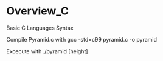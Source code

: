 # Overview_C
Basic C Languages Syntax

Compile Pyramid.c with gcc -std=c99 pyramid.c -o pyramid

Excecute with ./pyramid [height]
